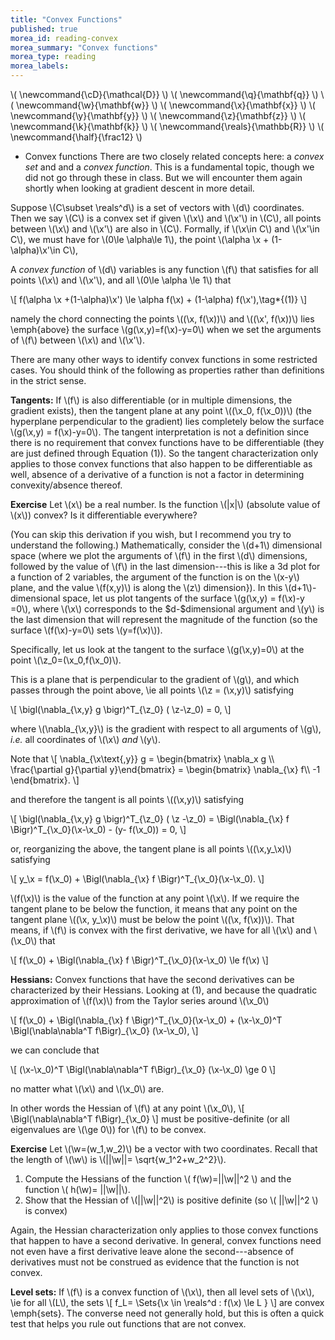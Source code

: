```yaml
---
title: "Convex Functions"
published: true
morea_id: reading-convex
morea_summary: "Convex functions"
morea_type: reading
morea_labels:
---
```

\\( \newcommand{\cD}{\mathcal{D}} \\)
\\( \newcommand{\q}{\mathbf{q}} \\)
\\( \newcommand{\w}{\mathbf{w}} \\)
\\( \newcommand{\x}{\mathbf{x}} \\)
\\( \newcommand{\y}{\mathbf{y}} \\)
\\( \newcommand{\z}{\mathbf{z}} \\)
\\( \newcommand{\k}{\mathbf{k}} \\)
\\( \newcommand{\reals}{\mathbb{R}} \\)
\\( \newcommand{\half}{\frac12} \\)

* Convex functions There are two closely related concepts here: a
_convex set_ and and a _convex function_. This is a fundamental topic,
though we did not go through these in class. But we will encounter
them again shortly when looking at gradient descent in more detail.

Suppose \\(C\subset \reals^d\\) is a set of vectors with \\(d\\) coordinates.
Then we say \\(C\\) is a convex set if given \\(\x\\) and \\(\x'\\) in \\(C\\),
all points between \\(\x\\) and \\(\x'\\) are also in \\(C\\). Formally, if
\\(\x\in C\\) and \\(\x'\in C\\), we must have for \\(0\le \alpha\le 1\\),
the point \\(\alpha \x + (1-\alpha)\x'\in C\\),

A _convex function_ of \\(d\\) variables is any function \\(f\\) 
that satisfies for all points \\(\x\\) and \\(\x'\\), and all \\(0\le \alpha \le 1\\)
that

\\[ 
f(\alpha \x +(1-\alpha)\x') \le \alpha f(\x) + (1-\alpha) f(\x'),\tag*{(1)}
\\]

namely the chord connecting the points \\((\x, f(\x))\\) and \\((\x', f(\x))\\)
lies \emph{above} the surface \\(g(\x,y)=f(\x)-y=0\\) when we set the arguments
of \\(f\\) between \\(\x\\) and \\(\x'\\).

There are many other ways to identify convex functions in
some restricted cases. You should think of the following as properties
rather than definitions in the strict sense. 

**Tangents:** If \\(f\\) is also differentiable (or in multiple
dimensions, the gradient exists), then the tangent plane at any point
\\((\x_0, f(\x_0))\\) (the hyperplane perpendicular to the gradient) lies
completely below the surface \\(g(\x,y) = f(\x)-y=0\\). The tangent
interpretation is not a definition since there is no requirement that
convex functions have to be differentiable (they are just defined
through Equation (1)). So the tangent characterization only applies to
those convex functions that also happen to be differentiable as well, absence
of a derivative of a function is not a factor in determining convexity/absence thereof.

**Exercise** Let \\(x\\) be a real number.
Is the function \\(|x|\\) (absolute value of \\(x\\)) convex? Is it differentiable
everywhere?


(You can skip this derivation if you wish, but I recommend you try to
understand the following.)  Mathematically, consider the \\(d+1\\)
dimensional space (where we plot the arguments of \\(f\\) in the first
\\(d\\) dimensions, followed by the value of \\(f\\) in the last
dimension---this is like a 3d plot for a function of 2
variables, the argument of the function is on the \\(x-y\\) plane, and
the value \\(f(x,y)\\) is along the \\(z\\) dimension\}).  In this
\\(d+1\\)-dimensional space, let us plot tangents of the surface
\\(g(\x,y) = f(\x)-y =0\\), where \\(\x\\) corresponds to the
\$d-\$dimensional argument and \\(y\\) is the last dimension that will
represent the magnitude of the function (so the surface
\\(f(\x)-y=0\\) sets \\(y=f(\x)\\)). 

Specifically, let us look at the
tangent to the surface \\(g(\x,y)=0\\) at the point \\(\z_0=(\x_0,f(\x_0)\\). 

This is a plane that is perpendicular to the gradient of
\\(g\\), and which passes through the point above, \ie all points
\\(\z = (\x,y)\\) satisfying 

\\[ \bigl(\nabla_{\x,y} g \bigr)^T_{\z_0} ( \z-\z_0) = 0, \\] 

where \\(\nabla_{\x,y}\\) is the gradient with respect to all arguments of \\(g\\), _i.e._ all coordinates of \\(\x\\) _and_ \\(y\\). 

Note that 
\\[ \nabla_{\x\text{,y}} g = 
\begin{bmatrix} 
\nabla_x g \\\\ \frac{\partial g}{\partial y}\end{bmatrix} 
= \begin{bmatrix} \nabla_{\x} f\\\\ -1 \end{bmatrix}.  \\]

and therefore the
tangent is all points \\((\x,y)\\) satisfying 

\\[ \bigl(\nabla_{\x,y} g \bigr)^T_{\z_0} ( \z -\z_0) = \Bigl(\nabla_{\x} f \Bigr)^T_{\x_0}(\x-\x_0) -
(y- f(\x_0)) = 0, \\] 

or, reorganizing the above, the tangent plane is
all points \\((\x,y_\x)\\) satisfying 

\\[ y_\x = f(\x_0) + \Bigl(\nabla_{\x} f \Bigr)^T_{\x_0}(\x-\x_0).  \\] 

\\(f(\x)\\) is the value
of the function at any point \\(\x\\). If we require the tangent plane
to be below the function, it means that any point on the tangent plane
\\((\x, y_\x)\\) must be below the point \\((\x, f(\x))\\). That
means, if \\(f\\) is convex with the first derivative, we have for all
\\(\x\\) and \\(\x_0\\) that 

\\[
f(\x_0) + \Bigl(\nabla_{\x} f \Bigr)^T_{\x_0}(\x-\x_0) \le f(\x)
\\]

**Hessians:** Convex functions that have the second
derivatives can be characterized by their Hessians. Looking
at (1), and because the quadratic approximation
of \\(f(\x)\\) from the Taylor series around \\(\x_0\\)

\\[ f(\x_0) +
  \Bigl(\nabla_{\x} f \Bigr)^T_{\x_0}(\x-\x_0) +
  (\x-\x_0)^T \Bigl(\nabla\nabla^T f\Bigr)_{\x_0} (\x-\x_0),
\\]

we can conclude that

\\[
  (\x-\x_0)^T \Bigl(\nabla\nabla^T f\Bigr)_{\x_0} (\x-\x_0) \ge 0
\\]

no matter what \\(\x\\) and \\(\x_0\\) are. 

In other words the Hessian of \\(f\\) at any point \\(\x_0\\),
\\[
  \Bigl(\nabla\nabla^T f\Bigr)_{\x_0}
\\]
must be positive-definite (or all eigenvalues are \\(\ge 0\\))
for \\(f\\) to be convex.

**Exercise** Let \\(\w=(w_1,w_2)\\) be a vector with two
coordinates.  Recall that the length of \\(\w\\) is
\\(||\w||= \sqrt{w_1^2+w_2^2}\\).
1. Compute the Hessians of the function \\( f(\w)=||\w||^2 \\) and the
   function \\( h(\w)= ||\w||\\).
2. Show that the Hessian of \\(||\w||^2\\) is positive definite
  (so \\( ||\w||^2 \\) is convex)
  
Again, the Hessian characterization
only applies to those convex functions that happen to have a second
derivative. In general, convex functions need not even have a first
derivative leave alone the second---absence of derivatives
must not be construed as evidence that the function is not convex.


**Level sets:** If \\(f\\) is a convex function of \\(\x\\), then
all level sets of \\(\x\\), \ie for all \\(L\\), the sets
\\[
f_L=  \Sets{\x \in \reals^d : f(\x) \le L }
\\]
are convex \emph{sets}. The converse need not generally hold, but this
is often a quick test that helps you rule out functions that are
not convex.



